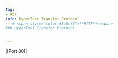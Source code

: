 ```yaml
---
Tag:
- Abr 
info: HyperText Transfer Protocol
---# <span style="color:#8a5cf5">**HTTP**</span>
### HyperText Transfer Protocol


---
```


|[Port 80]|
